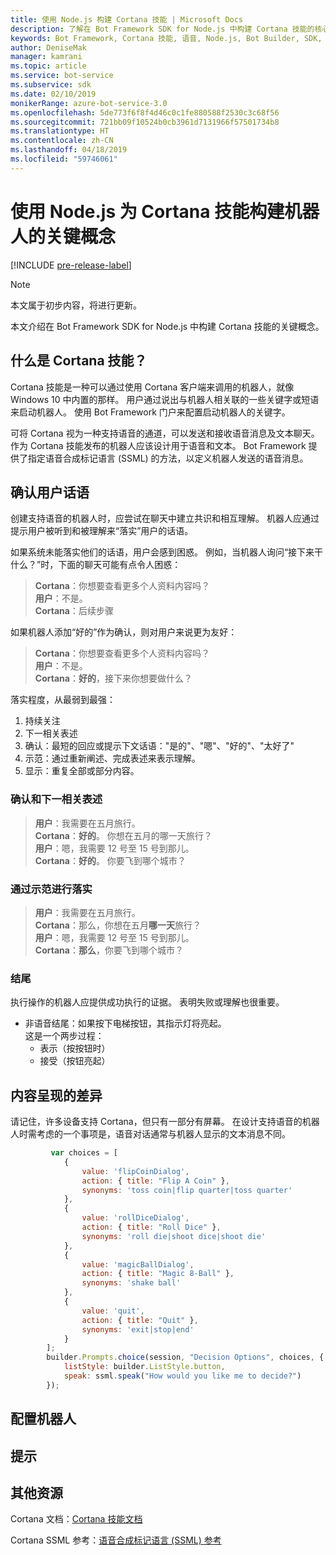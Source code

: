```yaml
---
title: 使用 Node.js 构建 Cortana 技能 | Microsoft Docs
description: 了解在 Bot Framework SDK for Node.js 中构建 Cortana 技能的核心概念。
keywords: Bot Framework, Cortana 技能, 语音, Node.js, Bot Builder, SDK, 关键概念, 核心概念
author: DeniseMak
manager: kamrani
ms.topic: article
ms.service: bot-service
ms.subservice: sdk
ms.date: 02/10/2019
monikerRange: azure-bot-service-3.0
ms.openlocfilehash: 5de773f6f8f4d46c0c1fe880588f2530c3c68f56
ms.sourcegitcommit: 721bb09f10524b0cb3961d7131966f57501734b8
ms.translationtype: HT
ms.contentlocale: zh-CN
ms.lasthandoff: 04/18/2019
ms.locfileid: "59746061"
---
```

# <a name="key-concepts-for-building-a-bot-for-cortana-skills-using-nodejs"></a>使用 Node.js 为 Cortana 技能构建机器人的关键概念
 
[!INCLUDE [pre-release-label](../includes/pre-release-label-v3.md)]

> [!NOTE]
> 本文属于初步内容，将进行更新。

本文介绍在 Bot Framework SDK for Node.js 中构建 Cortana 技能的关键概念。 

## <a name="what-is-a-cortana-skill"></a>什么是 Cortana 技能？
Cortana 技能是一种可以通过使用 Cortana 客户端来调用的机器人，就像 Windows 10 中内置的那样。 用户通过说出与机器人相关联的一些关键字或短语来启动机器人。 使用 Bot Framework 门户来配置启动机器人的关键字。 

可将 Cortana 视为一种支持语音的通道，可以发送和接收语音消息及文本聊天。 作为 Cortana 技能发布的机器人应该设计用于语音和文本。 Bot Framework 提供了指定语音合成标记语言 (SSML) 的方法，以定义机器人发送的语音消息。

## <a name="acknowledge-user-utterances"></a>确认用户话语 

<!-- Establishing conversational understanding -->
<!-- Placeholder: In this section, describe how you have to write your speech to sound natural -->


创建支持语音的机器人时，应尝试在聊天中建立共识和相互理解。 机器人应通过提示用户被听到和被理解来“落实”用户的话语。

如果系统未能落实他们的话语，用户会感到困惑。 例如，当机器人询问“接下来干什么？”时，下面的聊天可能有点令人困惑：

> **Cortana**：你想要查看更多个人资料内容吗？  
> **用户**：不是。  
> **Cortana**：后续步骤

如果机器人添加“好的”作为确认，则对用户来说更为友好：

> **Cortana**：你想要查看更多个人资料内容吗？  
> **用户**：不是。  
> **Cortana**：**好的**，接下来你想要做什么？

落实程度，从最弱到最强：

1. 持续关注
2. 下一相关表述
3. 确认：最短的回应或提示下文话语："是的"、"嗯"、"好的"、"太好了"
4. 示范：通过重新阐述、完成表述来表示理解。
5. 显示：重复全部或部分内容。

### <a name="acknowledgement-and-next-relevant-contribution"></a>确认和下一相关表述

> **用户**：我需要在五月旅行。  
> **Cortana**：**好的**。 你想在五月的哪一天旅行？  
> **用户**：嗯，我需要 12 号至 15 号到那儿。  
> **Cortana**：**好的**。 你要飞到哪个城市？  

### <a name="grounding-by-demonstration"></a>通过示范进行落实

> **用户**：我需要在五月旅行。  
> **Cortana**：那么，你想在五月**哪一天**旅行？  
> **用户**：嗯，我需要 12 号至 15 号到那儿。  
> **Cortana**：**那么**，你要飞到哪个城市？  
    
### <a name="closure"></a>结尾

执行操作的机器人应提供成功执行的证据。 表明失败或理解也很重要。 

* 非语音结尾：如果按下电梯按钮，其指示灯将亮起。  
这是一个两步过程：
    * 表示（按按钮时）
    * 接受（按钮亮起）

## <a name="differences-in-content-presentation"></a>内容呈现的差异
请记住，许多设备支持 Cortana，但只有一部分有屏幕。 在设计支持语音的机器人时需考虑的一个事项是，语音对话通常与机器人显示的文本消息不同。
<!-- If there are differences in what the bot will say, in the text vs the speak fields of a prompt or in a waterfall, for example, discuss them here.

## Speech

You bot uses the **session.say** method to speak to the user. The speak method has three overloads:
* If you pass only one parameter to **session.say**, it can be a text parameter.
* If you pass two parameters to **session.say**, it can take text and SSML.
* If you pass three parameters, the third parameter takes an options structure that specifies all the options you can pass to build an **IMessage** object.

```javascript
var bot = new builder.UniversalBot(connector, function (session) {
    session.say("Hello... I'm a decision making bot.'.", 
        ssml.speak("Hello. I can help you answer all of life's tough questions."));
    session.replaceDialog('rootMenu');
});

```
## Speech in messages

The **IMessage** object provides a **speak** property for SSML. It can be used to play a .wav file.

The **inputHint** property helps indicate to Cortana whether your bot is expecting input. If you're using a built-in prompt, this value is automatically set to the default of **expectingInput**.

The **inputHint** property can take the following values: 
* **expectingInput**: Indicates that the bot is actively expecting a response from the user. Cortana listens for the user to speak into the microphone.
* **acceptingInput**: Indicates that the bot is passively ready for input but is not waiting on a response. Cortana accepts input from the user if the user holds down the microphone button.
* **ignoringInput**: Cortana is ignoring input. Your bot may send this hint if it is actively processing a request and will ignore input from users until the request is complete.

Prompts must use the `speak:` option.

```javascript
        builder.Prompts.choice(session, "Decision Options", choices, {
            listStyle: builder.ListStyle.button,
            speak: ssml.speak("How would you like me to decide?")
        });
```

Prompts.number has *ordinal support*, meaning that you can say "the last", "the first", "the next-to-last" to choose an item in a list.

## Using synonyms

<!-- Axl Rose example -->
```javascript   
         var choices = [
            { 
                value: 'flipCoinDialog',
                action: { title: "Flip A Coin" },
                synonyms: 'toss coin|flip quarter|toss quarter'
            },
            {
                value: 'rollDiceDialog',
                action: { title: "Roll Dice" },
                synonyms: 'roll die|shoot dice|shoot die'
            },
            {
                value: 'magicBallDialog',
                action: { title: "Magic 8-Ball" },
                synonyms: 'shake ball'
            },
            {
                value: 'quit',
                action: { title: "Quit" },
                synonyms: 'exit|stop|end'
            }
        ];
        builder.Prompts.choice(session, "Decision Options", choices, {
            listStyle: builder.ListStyle.button,
            speak: ssml.speak("How would you like me to decide?")
        });
```

## <a name="configuring-your-bot"></a>配置机器人

## <a name="prompts"></a>提示

## <a name="additional-resources"></a>其他资源

Cortana 文档：[Cortana 技能文档](/cortana/skills/)

Cortana SSML 参考：[语音合成标记语言 (SSML) 参考](/cortana/skills/speech-synthesis-markup-language)
